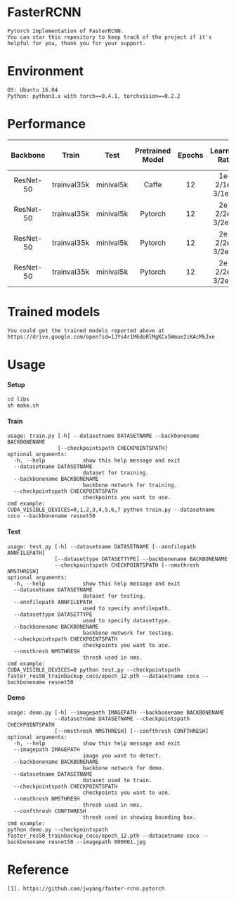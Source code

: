 # FasterRCNN
```
Pytorch Implementation of FasterRCNN.
You can star this repository to keep track of the project if it's helpful for you, thank you for your support.
```


# Environment
```
OS: Ubuntu 16.04
Python: python3.x with torch==0.4.1, torchvision==0.2.2
```


# Performance
|  Backbone   | Train       |  Test         |  Pretrained Model  |  Epochs  |	Learning Rate		|   RoI per image   |   AP      							                 |
|  :----:     | :----:      |  :----:       |  :----:    	     |	:----:  |	:----:				|   :----:  	    |	:----									             |
| ResNet-50   | trainval35k |  minival5k    |  Caffe		     |	12 	    |	1e-2/1e-3/1e-4	    |	512			    |   [34.0](PerformanceDetails/Res50_caffe_epoch12.MD)	 |
| ResNet-50   | trainval35k |  minival5k    |  Pytorch		     |	12	    |	2e-2/2e-3/2e-4   	|	128			    |   [33.9](PerformanceDetails/Res50_pytorch_epoch12.MD)  |
| ResNet-50   | trainval35k |  minival5k    |  Pytorch		     |	12	    |	2e-2/2e-3/2e-4  	|	256			    |   [34.6](PerformanceDetails/Res50_pytorch_epoch12.MD)  |
| ResNet-50   | trainval35k |  minival5k    |  Pytorch   	     |	12	    |	2e-2/2e-3/2e-4		|	512			    |   [34.6](PerformanceDetails/Res50_pytorch_epoch12.MD)	 |


# Trained models
```
You could get the trained models reported above at 
https://drive.google.com/open?id=1JYs4r1M6doRlMgKCxSWmue2iKAcMkJxe
```


# Usage
#### Setup
```
cd libs
sh make.sh
```
#### Train
```
usage: train.py [-h] --datasetname DATASETNAME --backbonename BACKBONENAME
                [--checkpointspath CHECKPOINTSPATH]
optional arguments:
  -h, --help            show this help message and exit
  --datasetname DATASETNAME
                        dataset for training.
  --backbonename BACKBONENAME
                        backbone network for training.
  --checkpointspath CHECKPOINTSPATH
                        checkpoints you want to use.
cmd example:
CUDA_VISIBLE_DEVICES=0,1,2,3,4,5,6,7 python train.py --datasetname coco --backbonename resnet50
```
#### Test
```
usage: test.py [-h] --datasetname DATASETNAME [--annfilepath ANNFILEPATH]
               [--datasettype DATASETTYPE] --backbonename BACKBONENAME
               --checkpointspath CHECKPOINTSPATH [--nmsthresh NMSTHRESH]
optional arguments:
  -h, --help            show this help message and exit
  --datasetname DATASETNAME
                        dataset for testing.
  --annfilepath ANNFILEPATH
                        used to specify annfilepath.
  --datasettype DATASETTYPE
                        used to specify datasettype.
  --backbonename BACKBONENAME
                        backbone network for testing.
  --checkpointspath CHECKPOINTSPATH
                        checkpoints you want to use.
  --nmsthresh NMSTHRESH
                        thresh used in nms.
cmd example:
CUDA_VISIBLE_DEVICES=0 python test.py --checkpointspath faster_res50_trainbackup_coco/epoch_12.pth --datasetname coco --backbonename resnet50
```
#### Demo
```
usage: demo.py [-h] --imagepath IMAGEPATH --backbonename BACKBONENAME
               --datasetname DATASETNAME --checkpointspath CHECKPOINTSPATH
               [--nmsthresh NMSTHRESH] [--confthresh CONFTHRESH]
optional arguments:
  -h, --help            show this help message and exit
  --imagepath IMAGEPATH
                        image you want to detect.
  --backbonename BACKBONENAME
                        backbone network for demo.
  --datasetname DATASETNAME
                        dataset used to train.
  --checkpointspath CHECKPOINTSPATH
                        checkpoints you want to use.
  --nmsthresh NMSTHRESH
                        thresh used in nms.
  --confthresh CONFTHRESH
                        thresh used in showing bounding box.
cmd example:
python demo.py --checkpointspath faster_res50_trainbackup_coco/epoch_12.pth --datasetname coco --backbonename resnet50 --imagepath 000001.jpg
```


# Reference
```
[1]. https://github.com/jwyang/faster-rcnn.pytorch
```